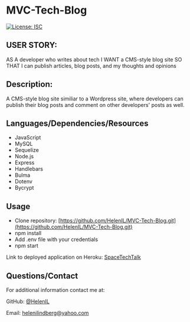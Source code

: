 # MVC-Tech-Blog

[![License: ISC](https://img.shields.io/badge/License-ISC-blue.svg)](https://opensource.org/licenses/ISC)

## USER STORY:

AS A developer who writes about tech
I WANT a CMS-style blog site
SO THAT I can publish articles, blog posts, and my thoughts and opinions

## Description:

A CMS-style blog site similiar to a Wordpress site, where developers can publish their blog posts and comment on other developers' posts as well.

## Languages/Dependencies/Resources

* JavaScript
* MySQL
* Sequelize
* Node.js
* Express
* Handlebars
* Bulma
* Dotenv
* Bycrypt


## Usage

* Clone repository: [https://github.com/HelenIL/MVC-Tech-Blog.git](https://github.com/HelenIL/MVC-Tech-Blog.git)
* npm install
* Add .env file with your credentials
* npm start

Link to deployed application on Heroku: [SpaceTechTalk](https://space-tech-talk.herokuapp.com/)

## Questions/Contact

For additional information contact me at: 

GitHub: [@HelenIL](https://github.com/HelenIL/)

Email: [helenilindberg@yahoo.com](mailto:helenilindberg@yahoo.com)